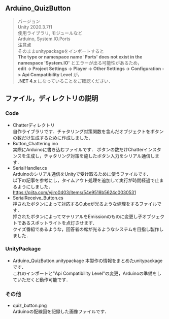## Arduino_QuizButton
> バージョン<br>
Unity 2020.3.7f1<br>
> 使用ライブラリ, モジュールなど<br>
Arduino, System.IO.Ports<br>
> 注意点<br>
そのままunitypackageをインポートすると<br>
**The type or namespace name 'Ports' does not exist in the namespace 'System.IO'**
とエラーが出る可能性があるため，<br>
**edit -> Project Settings -> Player -> Other Settings -> Configuration -> Api Compatibility Level**
が，<br>
**.NET 4.x** になっていることをご確認ください．<br>
## ファイル，ディレクトリの説明<br>
### Code
- Chatterディレクトリ<br>
自作ライブラリです．チャタリング対策関数を含んだオブジェクトをボタンの数だけ生成するために作成しました．
- Button_Chattering.ino<br>
実際にArduinoに書き込むファイルです．
ボタンの数だけChatterインスタンスを生成し，チャタリング対策を施したボタン入力をシリアル通信します．
- SerialHandler.cs<br>
Arduinoのシリアル通信をUnityで受け取るために使うファイルです．<br>
以下の記事を参考にし，タイムアウト処理を追加して実行が時間経過で止まるようにしました．<br>
https://qiita.com/yjiro0403/items/54e9518b5624c0030531
- SerialReceive_Button.cs<br>
押されたボタンによって対応するCubeが光るような処理をするファイルです．<br>
押されたボタンによってマテリアルをEmissionのものに変更し子オブジェクトであるスポットライトを点灯させます．<br>
クイズ番組であるような，回答者の席が光るようなシステムを目指し製作しました．

### UnityPackage
- Arduino_QuizButton.unitypackage
本製作の情報をまとめたunitypackageです．<br>
これのインポートと"Api Compatibility Level"の変更，Arduinoの準備をしていただくと動作可能です．

### その他
- quiz_button.png<br>
Arduinoの配線図を記録した画像ファイルです．
